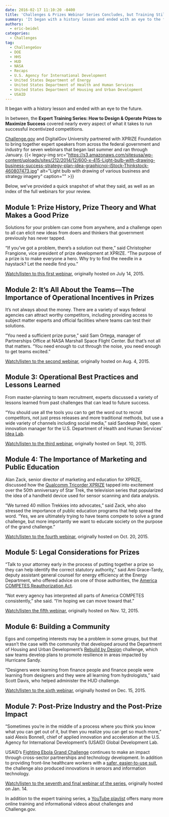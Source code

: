 ```yaml
---
date: 2016-02-17 11:10:20 -0400
title: 'Challenges & Prizes Webinar Series Concludes, but Training Still Available'
summary: 'It began with a history lesson and ended with an eye to the future. In between, the Expert Training Series: How to Design & Operate Prizes to Maximize Success covered nearly every aspect of what it takes to run successful incentivized competitions. Challenge.gov and DigitalGov University partnered with XPRIZE Foundation to bring together expert speakers'
authors:
  - eric-beidel
categories:
  - Challenges
tag:
  - ChallengeGov
  - DOE
  - HHS
  - HUD
  - NASA
  - Recaps
  - U.S. Agency for International Development
  - United States Department of Energy
  - United States Department of Health and Human Services
  - United States Department of Housing and Urban Development
  - USAID
---
```


It began with a history lesson and ended with an eye to the future.

In between, the **Expert Training Series: How to Design & Operate Prizes to Maximize Success** covered nearly every aspect of what it takes to run successful incentivized competitions.

[Challenge.gov](https://www.challenge.gov/list/) and DigitalGov University partnered with XPRIZE Foundation to bring together expert speakers from across the federal government and industry for seven webinars that began last summer and ran through January. {{< legacy-img src="https://s3.amazonaws.com/sitesusa/wp-content/uploads/sites/212/2014/12/600-x-415-Light-bulb-with-drawing-business-success-strategy-plan-idea-graphicnoi-iStock-Thinkstock-460807473.jpg" alt="Light bulb with drawing of various business and strategy imagery" caption="" >}} 

Below, we’ve provided a quick snapshot of what they said, as well as an index of the full webinars for your review.

## Module 1: Prize History, Prize Theory and What Makes a Good Prize

Solutions for your problem can come from anywhere, and a challenge open to all can elicit new ideas from doers and thinkers that government previously has never tapped.

“If you’ve got a problem, there’s a solution out there,” said Christopher Frangione, vice president of prize development at XPRIZE. “The purpose of a prize is to make everyone a hero. Why try to find the needle in a haystack? Let the needle find you.”

[Watch/listen to this first webinar](https://www.youtube.com/watch?v=i0_CgUfHL04), originally hosted on July 14, 2015.

## Module 2: It’s All About the Teams—The Importance of Operational Incentives in Prizes

It’s not always about the money. There are a variety of ways federal agencies can attract worthy competitors, including providing access to subject matter experts and official facilities where teams can test their solutions.

“You need a sufficient prize purse,” said Sam Ortega, manager of Partnerships Office at NASA Marshall Space Flight Center. But that’s not all that matters. “You need enough to cut through the noise, you need enough to get teams excited.”

[Watch/listen to the second webinar](https://www.youtube.com/watch?v=w_-UKCfyjUQ), originally hosted on Aug. 4, 2015.

## Module 3: Operational Best Practices and Lessons Learned

From master-planning to team recruitment, experts discussed a variety of lessons learned from past challenges that can lead to future success.

“You should use all the tools you can to get the word out to recruit competitors, not just press releases and more traditional methods, but use a wide variety of channels including social media,” said Sandeep Patel, open innovation manager for the U.S. Department of Health and Human Services’ [Idea Lab](http://www.hhs.gov/idealab/).

[Watch/listen to the third webinar](https://www.youtube.com/watch?v=z6a1V-AXpN8), originally hosted on Sept. 10, 2015.

## Module 4: The Importance of Marketing and Public Education

Alan Zack, senior director of marketing and education for XPRIZE, discussed how the [Qualcomm Tricorder XPRIZE](http://tricorder.xprize.org/) tapped into excitement over the 50th anniversary of Star Trek, the television series that popularized the idea of a handheld device used for sensor scanning and data analysis.

“We turned 40 million Trekkies into advocates,” said Zack, who also stressed the importance of public education programs that help spread the word. “Yes, we are ultimately trying to have teams compete to solve a grand challenge, but more importantly we want to educate society on the purpose of the grand challenge.”

[Watch/listen to the fourth webinar](https://www.youtube.com/watch?v=yEyFIzj_7RM&feature=youtu.be), originally hosted on Oct. 20, 2015.

## Module 5: Legal Considerations for Prizes

“Talk to your attorney early in the process of putting together a prize so they can help identify the correct statutory authority,” said Ami Grace-Tardy, deputy assistant general counsel for energy efficiency at the Energy Department, who offered advice on one of those authorities, the [America COMPETES Reauthorization Act](https://www.congress.gov/bill/114th-congress/house-bill/1806).

“Not every agency has interpreted all parts of America COMPETES consistently,” she said. “I’m hoping we can move toward that.”

[Watch/listen the fifth webinar](https://www.youtube.com/watch?v=pJzjZtjkwnc&list=PLd9b-GuOJ3nFeJeAHAn3Z5opohjxIw8OC), originally hosted on Nov. 12, 2015.

## Module 6: Building a Community

Egos and competing interests may be a problem in some groups, but that wasn’t the case with the community that developed around the Department of Housing and Urban Development’s [Rebuild by Design](http://www.rebuildbydesign.org/) challenge, which saw teams develop plans to promote resilience in areas impacted by Hurricane Sandy.

“Designers were learning from finance people and finance people were learning from designers and they were all learning from hydrologists,” said Scott Davis, who helped administer the HUD challenge.

[Watch/listen to the sixth webinar](https://www.youtube.com/watch?v=9JhOZP61_XI), originally hosted on Dec. 15, 2015.

## Module 7: Post-Prize Industry and the Post-Prize Impact

“Sometimes you’re in the middle of a process where you think you know what you can get out of it, but then you realize you can get so much more,” said Alexis Bonnell, chief of applied innovation and acceleration at the U.S. Agency for International Development’s (USAID) Global Development Lab.

USAID’s [Fighting Ebola Grand Challenge](http://www.ebolagrandchallenge.net/) continues to make an impact through cross-sector partnerships and technology development. In addition to providing front-line healthcare workers with a [safer, easier-to-use suit](https://www.WHATEVER/2015/12/11/all-in-partnering-across-sectors-can-boost-competition-results/), the challenge also produced innovations in sensors and information technology.

[Watch/listen to the seventh and final webinar of the series](https://www.youtube.com/watch?v=QdLSB2rjV9w), originally hosted on Jan. 14.

In addition to the expert training series, a [YouTube playlist](https://www.youtube.com/playlist?list=PLd9b-GuOJ3nFeJeAHAn3Z5opohjxIw8OC) offers many more online training and informational videos about challenges and Challenge.gov.
